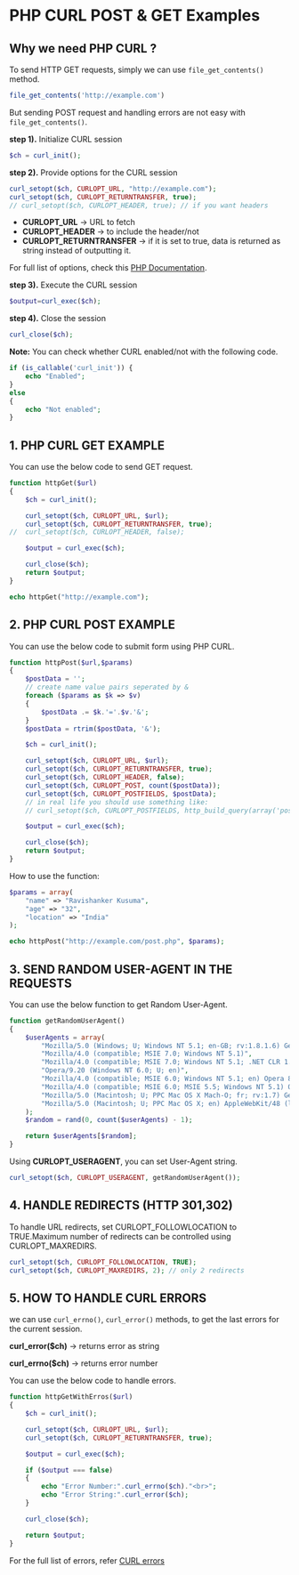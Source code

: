 # PHP CURL POST & GET Examples

## Why we need PHP CURL ?

To send HTTP GET requests, simply we can use `file_get_contents()` method.

```php
file_get_contents('http://example.com')
```

But sending POST request and handling errors are not easy with `file_get_contents()`.

__step 1).__ Initialize CURL session

```php
$ch = curl_init();
```

__step 2).__ Provide options for the CURL session

```php
curl_setopt($ch, CURLOPT_URL, "http://example.com");
curl_setopt($ch, CURLOPT_RETURNTRANSFER, true);
// curl_setopt($ch, CURLOPT_HEADER, true); // if you want headers
```

* __CURLOPT_URL__ -> URL to fetch
* __CURLOPT_HEADER__ -> to include the header/not
* __CURLOPT_RETURNTRANSFER__ -> if it is set to true, data is returned as string instead of outputting it.

For full list of options, check this [PHP Documentation](http://php.net/curl_setopt).

__step 3).__ Execute the CURL session

```php
$output=curl_exec($ch);
```

__step 4).__ Close the session

```php
curl_close($ch);
```

__Note:__ You can check whether CURL enabled/not with the following code.

```php
if (is_callable('curl_init')) {
    echo "Enabled";
}
else
{
    echo "Not enabled";
}
```

## 1. PHP CURL GET EXAMPLE

You can use the below code to send GET request.

```php
function httpGet($url)
{
    $ch = curl_init();

    curl_setopt($ch, CURLOPT_URL, $url);
    curl_setopt($ch, CURLOPT_RETURNTRANSFER, true);
//  curl_setopt($ch, CURLOPT_HEADER, false);

    $output = curl_exec($ch);

    curl_close($ch);
    return $output;
}

echo httpGet("http://example.com");
```

## 2. PHP CURL POST EXAMPLE

You can use the below code to submit form using PHP CURL.

```php
function httpPost($url,$params)
{
    $postData = '';
    // create name value pairs seperated by &
    foreach ($params as $k => $v)
    {
        $postData .= $k.'='.$v.'&';
    }
    $postData = rtrim($postData, '&');

    $ch = curl_init();

    curl_setopt($ch, CURLOPT_URL, $url);
    curl_setopt($ch, CURLOPT_RETURNTRANSFER, true);
    curl_setopt($ch, CURLOPT_HEADER, false);
    curl_setopt($ch, CURLOPT_POST, count($postData));
    curl_setopt($ch, CURLOPT_POSTFIELDS, $postData);
    // in real life you should use something like:
    // curl_setopt($ch, CURLOPT_POSTFIELDS, http_build_query(array('postvar1' => 'value1')));

    $output = curl_exec($ch);

    curl_close($ch);
    return $output;
}
```

How to use the function:

```php
$params = array(
    "name" => "Ravishanker Kusuma",
    "age" => "32",
    "location" => "India"
);

echo httpPost("http://example.com/post.php", $params);
```

## 3. SEND RANDOM USER-AGENT IN THE REQUESTS

You can use the below function to get Random User-Agent.

```php
function getRandomUserAgent()
{
    $userAgents = array(
        "Mozilla/5.0 (Windows; U; Windows NT 5.1; en-GB; rv:1.8.1.6) Gecko/20070725 Firefox/2.0.0.6",
        "Mozilla/4.0 (compatible; MSIE 7.0; Windows NT 5.1)",
        "Mozilla/4.0 (compatible; MSIE 7.0; Windows NT 5.1; .NET CLR 1.1.4322; .NET CLR 2.0.50727; .NET CLR 3.0.04506.30)",
        "Opera/9.20 (Windows NT 6.0; U; en)",
        "Mozilla/4.0 (compatible; MSIE 6.0; Windows NT 5.1; en) Opera 8.50",
        "Mozilla/4.0 (compatible; MSIE 6.0; MSIE 5.5; Windows NT 5.1) Opera 7.02 [en]",
        "Mozilla/5.0 (Macintosh; U; PPC Mac OS X Mach-O; fr; rv:1.7) Gecko/20040624 Firefox/0.9",
        "Mozilla/5.0 (Macintosh; U; PPC Mac OS X; en) AppleWebKit/48 (like Gecko) Safari/48"
    );
    $random = rand(0, count($userAgents) - 1);

    return $userAgents[$random];
}
```

Using __CURLOPT_USERAGENT__, you can set User-Agent string.

```php
curl_setopt($ch, CURLOPT_USERAGENT, getRandomUserAgent());
```

## 4. HANDLE REDIRECTS (HTTP 301,302)

To handle URL redirects, set CURLOPT_FOLLOWLOCATION to TRUE.Maximum number of redirects can be controlled using CURLOPT_MAXREDIRS.

```php
curl_setopt($ch, CURLOPT_FOLLOWLOCATION, TRUE);
curl_setopt($ch, CURLOPT_MAXREDIRS, 2); // only 2 redirects
```

## 5. HOW TO HANDLE CURL ERRORS

we can use `curl_errno()`, `curl_error()` methods, to get the last errors for the current session.

__curl_error($ch)__ -> returns error as string

__curl_errno($ch)__ -> returns error number

You can use the below code to handle errors.

```php
function httpGetWithErros($url)
{
    $ch = curl_init();

    curl_setopt($ch, CURLOPT_URL, $url);
    curl_setopt($ch, CURLOPT_RETURNTRANSFER, true);

    $output = curl_exec($ch);

    if ($output === false)
    {
        echo "Error Number:".curl_errno($ch)."<br>";
        echo "Error String:".curl_error($ch);
    }

    curl_close($ch);

    return $output;
}
```

For the full list of errors, refer [CURL errors](https://curl.haxx.se/libcurl/c/libcurl-errors.html)
